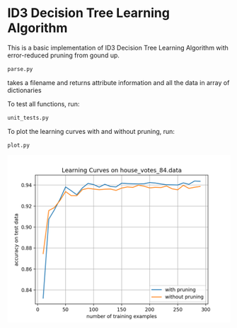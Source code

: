# ID3 Decision Tree Learning Algorithm

This is a basic implementation of ID3 Decision Tree Learning Algorithm with error-reduced pruning from gound up. 

```python
parse.py
```
takes a filename and returns attribute information and all the data in array of dictionaries

To test all functions, run:
```python
unit_tests.py
```

To plot the learning curves with and without pruning, run:
```python
plot.py
```

![alt_text](https://github.com/Albert-Z-Guo/ID3-Decision-Tree-Learning-Algorithm/blob/master/Learning%20Curves.png)
